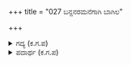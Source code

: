 +++
title = "027 ಬನ್ದನರಮನೆಗಾಗಿ ಬಾಗಿಲ"

+++

<details><summary>ಗದ್ಯ (ಕ.ಗ.ಪ) </summary>

27. ಅರಮನೆಗೆ ಬಂದ. ಬಾಗಿಲ ಮುಂಭಾಗದಲ್ಲಿ ಬಲಗಡೆಯ ಚಿನ್ನದ ಜಗಲಿಯ ಮೇಲೆ ಸಂದಣಿಸಿದ್ದ ಜನ ತನ್ನನ್ನು ಕುತೂಹಲದಿಂದ ನೋಡುತ್ತಿರಲು ದ್ವಾರಪಾಲಕರಿಗೆ "ಇಂದು ನಾವು ಉತ್ತರದ ರಾಜರ ಕಡೆಯಿಂದ ಬಂದಿದ್ದೇವೆ. ನಿಮ್ಮ ಒಡೆಯರಿಗೆ ಹೇಳಿರಿ" ಎಂದ. ಆಗ ದ್ವಾರಪಾಲಕನು ಬಂದು ವಿಭೀಷಣನನ್ನು ಕಂಡ.
</details>

<details><summary>ಪದಾರ್ಥ (ಕ.ಗ.ಪ) </summary>

ಬಂದನರಮನೆಗಾಗಿ-ಅರಮನೆಗೆ ಬಂದನು, ಬಾಗಿಲ ಮುಂದಣೆಡೆ-ಬಾಗಿಲ ಮುಂಭಾಗದಲ್ಲಿ, ಬಲ ಹೇಮ ವೇದಿಯ ಸಂದಣಿಯ ಜನ-ಬಲಗಡೆಯ ಚಿನ್ನದ ಜಗಲಿಯ, ಮೇಲೆ ಗುಂಪು ಸೇರಿದ್ದಂತಹ ಲಂಕೆಯ ಜನ, ನೋಡಲು-ನೋಡುತ್ತಿರಲು, ದೋರಪಾಲರಿಗೆ ಎಂದನು-ದ್ವಾರಪಾಲರಿಗೆ ಹೀಗೆಂದನು, ಇಂದು ನಾವು ಉತ್ತರದ ಭೂಮಿಪರಿಂದ ಬಂದೆವು-ಈಗ ನಾವು, ಉತ್ತರದ ರಾಜರ ಬಳಿಯಿಂದ ಬಂದಿದ್ದೇವೆ, ಹೇಳು ನಿಜಪತಿಗೆ ಎಂದಡೆ-ನಿಮ್ಮ ಒಡೆಯರಿಗೆ ಹೇಳು ಎನ್ನಲು, ಅವ ಬಂದನು ವಿಭೀಷಣ ದೇವನೋಲಗಕೆ-ಆ ದ್ವಾರಪಾಲಕ, ವಿಭೀಷಣನ ಆ ಸ್ಥಾನಕ್ಕೆ ಬಂದನು
</details>

